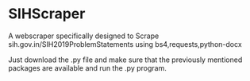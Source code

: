 # SIHScraper
A webscraper specifically designed to Scrape sih.gov.in/SIH2019ProblemStatements using bs4,requests,python-docx

Just download the .py file and make sure that the previously mentioned packages are available and run  the .py program.
